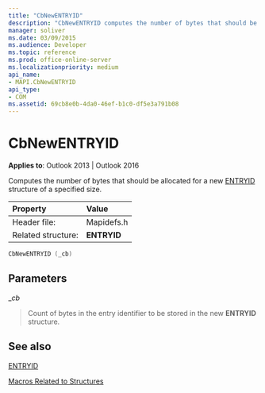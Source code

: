 ```yaml
---
title: "CbNewENTRYID"
description: "CbNewENTRYID computes the number of bytes that should be allocated for a new ENTRYID structure of a specified size."
manager: soliver
ms.date: 03/09/2015
ms.audience: Developer
ms.topic: reference
ms.prod: office-online-server
ms.localizationpriority: medium
api_name:
- MAPI.CbNewENTRYID
api_type:
- COM
ms.assetid: 69cb8e0b-4da0-46ef-b1c0-df5e3a791b08
---
```


# CbNewENTRYID

  
  
**Applies to**: Outlook 2013 | Outlook 2016 
  
Computes the number of bytes that should be allocated for a new [ENTRYID](entryid.md) structure of a specified size. 
  
|Property |Value |
|:-----|:-----|
|Header file:  <br/> |Mapidefs.h  <br/> |
|Related structure:  <br/> |**ENTRYID** <br/> |
   
```cpp
CbNewENTRYID (_cb)
```

## Parameters

 __cb_
  
> Count of bytes in the entry identifier to be stored in the new **ENTRYID** structure. 
    
## See also



[ENTRYID](entryid.md)


[Macros Related to Structures](macros-related-to-structures.md)


